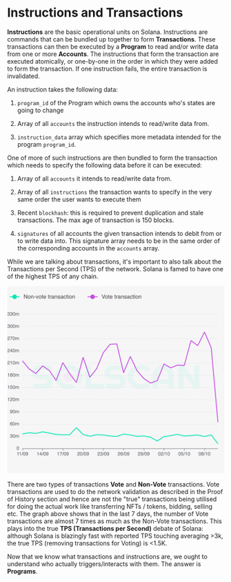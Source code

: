 # Instructions and Transactions

**Instructions** are the basic operational units on Solana. Instructions are commands that can be bundled up together to form **Transactions**. These transactions can then be executed by a **Program** to read and/or write data from one or more **Accounts**. The instructions that form the transaction are executed atomically, or one-by-one in the order in which they were added to form the transaction. If one instruction fails, the entire transaction is invalidated.

An instruction takes the following data:

1. `program_id` of the Program which owns the accounts who's states are going to change
    
2. Array of all `accounts` the instruction intends to read/write data from.
    
3. `instruction_data` array which specifies more metadata intended for the program `program_id`.
    

One of more of such instructions are then bundled to form the transaction which needs to specify the following data before it can be executed:

1. Array of all `accounts` it intends to read/write data from.
    
2. Array of all `instructions` the transaction wants to specify in the very same order the user wants to execute them
    
3. Recent `blockhash`: this is required to prevent duplication and stale transactions. The max age of transaction is 150 blocks.
    
4. `signatures` of all accounts the given transaction intends to debit from or to write data into. This signature array needs to be in the same order of the corresponding accounts in the `accounts` array.
    

While we are talking about transactions, it's important to also talk about the Transactions per Second (TPS) of the network. Solana is famed to have one of the highest TPS of any chain.

![description](images/ix1.png)

There are two types of transactions **Vote** and **Non-Vote** transactions. Vote transactions are used to do the network validation as described in the Proof of History section and hence are not the "true" transactions being utilised for doing the actual work like transferring NFTs / tokens, bidding, selling etc. The graph above shows that in the last 7 days, the number of Vote transactions are almost 7 times as much as the Non-Vote transactions. This plays into the true **TPS (Transactions per Second)** debate of Solana: although Solana is blazingly fast with reported TPS touching averaging &gt;3k, the true TPS (removing transactions for Voting) is &lt;1.5K.

Now that we know what transactions and instructions are, we ought to understand who actually triggers/interacts with them. The answer is **Programs**.
